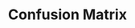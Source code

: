 ---
title: "Confusion Matrix"

categories: ['']

tags: ['Confusion', 'Matrix']

arabic: ['مصفوفة الارتباك']

publishers: ['معجم مصطلحات التعلم الآلي والتعلم العميق وعلم البيانات']

types: "word"

slug: ""
---